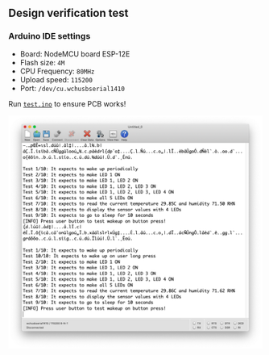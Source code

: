 ## Design verification test

### Arduino IDE settings

- Board: NodeMCU board ESP-12E
- Flash size: `4M`
- CPU Frequency: `80MHz`
- Upload speed: `115200`
- Port: `/dev/cu.wchusbserial1410`

Run [`test.ino`](test.ino) to ensure PCB works!

![](test-console.png)
